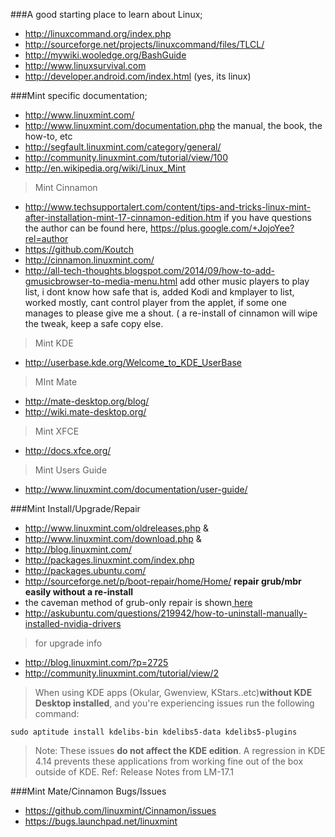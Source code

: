 ###A good starting place to learn about Linux;
* http://linuxcommand.org/index.php
* http://sourceforge.net/projects/linuxcommand/files/TLCL/
* http://mywiki.wooledge.org/BashGuide
* http://www.linuxsurvival.com
* http://developer.android.com/index.html (yes, its linux)


###Mint specific documentation;
* http://www.linuxmint.com/
* http://www.linuxmint.com/documentation.php the manual, the book, the how-to, etc
* http://segfault.linuxmint.com/category/general/
* http://community.linuxmint.com/tutorial/view/100
* http://en.wikipedia.org/wiki/Linux_Mint

>Mint Cinnamon
* http://www.techsupportalert.com/content/tips-and-tricks-linux-mint-after-installation-mint-17-cinnamon-edition.htm if you have questions the author can be found here, https://plus.google.com/+JojoYee?rel=author
* https://github.com/Koutch
* http://cinnamon.linuxmint.com/
* http://all-tech-thoughts.blogspot.com/2014/09/how-to-add-gmusicbrowser-to-media-menu.html  add other music players to play list, i dont know how safe that is, added Kodi and kmplayer  to list, worked mostly, cant control player from the applet, if some one manages to please give me a shout. ( a re-install of cinnamon will wipe the tweak, keep a safe copy else.

>Mint KDE
* http://userbase.kde.org/Welcome_to_KDE_UserBase

>MInt Mate
* http://mate-desktop.org/blog/
* http://wiki.mate-desktop.org/

>Mint XFCE
* http://docs.xfce.org/

>Mint Users Guide
* http://www.linuxmint.com/documentation/user-guide/

###Mint Install/Upgrade/Repair
* http://www.linuxmint.com/oldreleases.php & 
* http://www.linuxmint.com/download.php & 
* http://blog.linuxmint.com/
* http://packages.linuxmint.com/index.php
* http://packages.ubuntu.com/
* http://sourceforge.net/p/boot-repair/home/Home/ **repair grub/mbr easily without a re-install**
* the caveman method of grub-only repair is shown[ here](http://community.linuxmint.com/tutorial/view/245)
* http://askubuntu.com/questions/219942/how-to-uninstall-manually-installed-nvidia-drivers

> for upgrade info 
* http://blog.linuxmint.com/?p=2725
* http://community.linuxmint.com/tutorial/view/2


> When using KDE apps (Okular, Gwenview, KStars..etc)**without KDE Desktop installed**, and you're experiencing issues  run the following command:

`sudo aptitude install kdelibs-bin kdelibs5-data kdelibs5-plugins`

> Note: These issues **do not affect the KDE edition**. A regression in KDE 4.14 prevents these applications from working fine out of the box outside of KDE. Ref: Release Notes from LM-17.1



###Mint Mate/Cinnamon Bugs/Issues
* https://github.com/linuxmint/Cinnamon/issues
* https://bugs.launchpad.net/linuxmint
